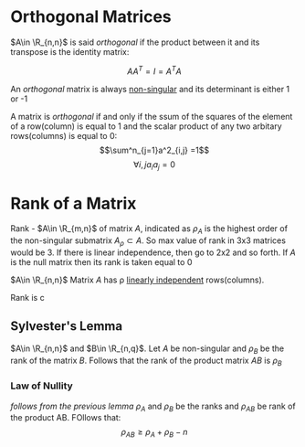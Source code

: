 # Orthogonal Matrices
$A\in \R_{n,n}$ is said *orthogonal* if the product between it and its transpose is the identity matrix:

$$AA^T = I = A^TA$$

An *orthogonal* matrix is always [non-singular](../1043%20-%20Maths%202/22.02.16%20-%20Determinants%20and%20Matrix%20Inversion-2.md#inverting-a-matrix) and its determinant is either 1 or -1

A matrix is *orthogonal* if and only if the ssum of the squares of the element of a row(column) is equal to 1 and the scalar product of any two arbitary rows(columns) is equal to 0:
$$\sum^n_{j=1}a^2_{i,j} =1$$
$$\forall i,j a_ia_j=0$$

# Rank of a Matrix
Rank - $A\in \R_{m,n}$ of matrix $A$, indicated as $\rho_A$ is the highest order of the non-singular submatrix $A_ρ \subset A$. So max value of rank in 3x3 matrices would be 3. If there is linear independence, then go to 2x2 and so forth. 
If $A$ is the null matrix then its rank is taken equal to 0

$A\in \R_{n,n}$ Matrix $A$ has ρ [linearly independent](../1043%20-%20Maths%202/22.02.09%20-%20Matrices-2.md#linear-dependenceindependence) rows(columns). 

Rank is c

## Sylvester's Lemma
$A\in \R_{n,n}$ and $B\in \R_{n,q}$. Let $A$ be non-singular and $ρ_B$ be the rank of the matrix $B$. Follows that the rank of the product matrix $AB$ is $ρ_B$

### Law of Nullity
*follows from the previous lemma*
$ρ_A$ and $ρ_B$ be the ranks and $ρ_{AB}$ be rank of the product AB. FOllows that:
$$ρ_{AB}\ge ρ_A+ρ_B-n$$